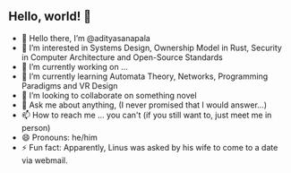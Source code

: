 ## Hello, world! 👋

- 👋 Hello there, I’m @adityasanapala
- 👀 I’m interested in Systems Design, Ownership Model in Rust, Security in Computer Architecture and Open-Source Standards
- 🔭 I’m currently working on ...
- 🌱 I’m currently learning Automata Theory, Networks, Programming Paradigms and VR Design
- 💞️ I’m looking to collaborate on something novel
- 💬 Ask me about anything, (I never promised that I would answer...)
- 📫 How to reach me ... you can't (if you still want to, just meet me in person)
- 😄 Pronouns: he/him 
- ⚡ Fun fact: Apparently, Linus was asked by his wife to come to a date via webmail.

<!---
adityasanapala/adityasanapala is a ✨ special ✨ repository because its `README.md` (this file) appears on your GitHub profile.
You can click the Preview link to take a look at your changes.
--->
